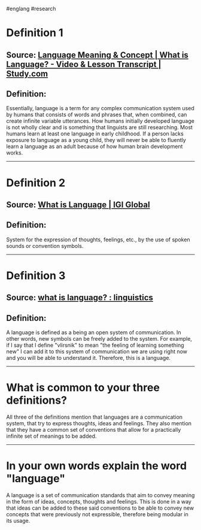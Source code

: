 #englang #research 
# Definition 1
## Source: [Language Meaning & Concept | What is Language? - Video & Lesson Transcript | Study.com](https://study.com/learn/lesson/language-meaning-concept.html)
## Definition:
Essentially, language is a term for any complex communication system used by humans that consists of words and phrases that, when combined, can create infinite variable utterances. How humans initially developed language is not wholly clear and is something that linguists are still researching. Most humans learn at least one language in early childhood. If a person lacks exposure to language as a young child, they will never be able to fluently learn a language as an adult because of how human brain development works.

---
# Definition 2
## Source: [What is Language | IGI Global](https://www.igi-global.com/dictionary/using-lean-method-in-english-language-classes/16613)
## Definition:
System for the expression of thoughts, feelings, etc., by the use of spoken sounds or convention symbols.

---
# Definition 3
## Source: [what is language? : linguistics](https://www.reddit.com/r/linguistics/comments/bw37zc/what_is_language/)
## Definition:
A language is defined as a being an open system of communication. In other words, new symbols can be freely added to the system. For example, if I say that I define "vlirsnik" to mean "the feeling of learning something new" I can add it to this system of communication we are using right now and you will be able to understand it. Therefore, this is a language.

---
# What is common to your three definitions?
All three of the definitions mention that languages are a communication system, that try to express thoughts, ideas and feelings. They also mention that they have a common set of conventions that allow for a practically infinite set of meanings to be added.

---
# In your own words explain the word "language"
A language is a set of communication standards that aim to convey meaning in the form of ideas, concepts, thoughts and feelings. This is done in a way that ideas can be added to these said conventions to be able to convey new concepts that were previously not expressible, therefore being modular in its usage.